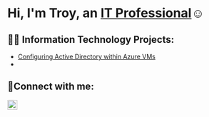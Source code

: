 <h1>Hi, I'm Troy, an <a href="https://www.linkedin.com/in/troy-morris-b149271b9/">IT Professional</a>☺</h1>

<h2>👨‍💻 Information Technology Projects:</h2>


  - [Configuring Active Directory within Azure VMs](<https://github.com/troy-morris/Configuring-Active-Directory-with-Microsoft-Azure>)
  - 

<h2>🤳Connect with me:</h2>

[<img align="left" alt="Josh | LinkedIn" width="22px" src="https://cdn.jsdelivr.net/npm/simple-icons@v3/icons/linkedin.svg" />][linkedin]

[linkedin]: https://www.linkedin.com/in/troy-morris-b149271b9/
